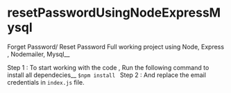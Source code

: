 # resetPasswordUsingNodeExpressMysql
Forget Password/ Reset Password Full working project using Node, Express , Nodemailer, Mysql__

Step 1 : To start working with the code , Run the following command to install all dependecies__
````$npm install ````
Step 2 : And replace the email credentials in ```index.js``` file.
